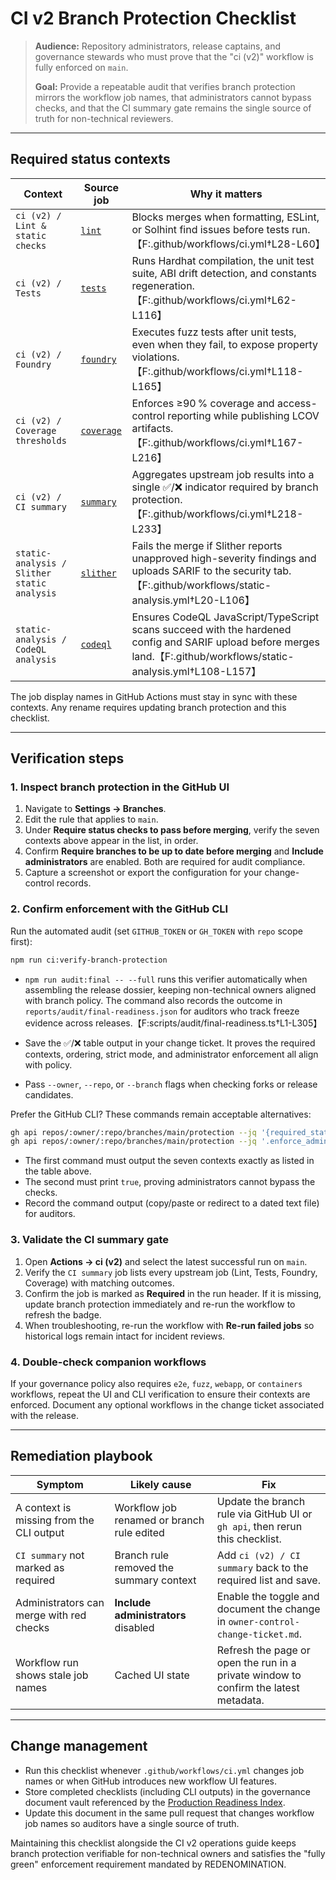 # CI v2 Branch Protection Checklist

> **Audience:** Repository administrators, release captains, and governance stewards who must prove that the "ci (v2)" workflow is fully enforced on `main`.
>
> **Goal:** Provide a repeatable audit that verifies branch protection mirrors the workflow job names, that administrators cannot bypass checks, and that the CI summary gate remains the single source of truth for non-technical reviewers.

---

## Required status contexts

| Context | Source job | Why it matters |
| --- | --- | --- |
| `ci (v2) / Lint & static checks` | [`lint`](../.github/workflows/ci.yml) | Blocks merges when formatting, ESLint, or Solhint find issues before tests run.【F:.github/workflows/ci.yml†L28-L60】 |
| `ci (v2) / Tests` | [`tests`](../.github/workflows/ci.yml) | Runs Hardhat compilation, the unit test suite, ABI drift detection, and constants regeneration.【F:.github/workflows/ci.yml†L62-L116】 |
| `ci (v2) / Foundry` | [`foundry`](../.github/workflows/ci.yml) | Executes fuzz tests after unit tests, even when they fail, to expose property violations.【F:.github/workflows/ci.yml†L118-L165】 |
| `ci (v2) / Coverage thresholds` | [`coverage`](../.github/workflows/ci.yml) | Enforces ≥90 % coverage and access-control reporting while publishing LCOV artifacts.【F:.github/workflows/ci.yml†L167-L216】 |
| `ci (v2) / CI summary` | [`summary`](../.github/workflows/ci.yml) | Aggregates upstream job results into a single ✅/❌ indicator required by branch protection.【F:.github/workflows/ci.yml†L218-L233】 |
| `static-analysis / Slither static analysis` | [`slither`](../.github/workflows/static-analysis.yml) | Fails the merge if Slither reports unapproved high-severity findings and uploads SARIF to the security tab.【F:.github/workflows/static-analysis.yml†L20-L106】 |
| `static-analysis / CodeQL analysis` | [`codeql`](../.github/workflows/static-analysis.yml) | Ensures CodeQL JavaScript/TypeScript scans succeed with the hardened config and SARIF upload before merges land.【F:.github/workflows/static-analysis.yml†L108-L157】 |

The job display names in GitHub Actions must stay in sync with these contexts. Any rename requires updating branch protection and this checklist.

---

## Verification steps

### 1. Inspect branch protection in the GitHub UI

1. Navigate to **Settings → Branches**.
2. Edit the rule that applies to `main`.
3. Under **Require status checks to pass before merging**, verify the seven contexts above appear in the list, in order.
4. Confirm **Require branches to be up to date before merging** and **Include administrators** are enabled. Both are required for audit compliance.
5. Capture a screenshot or export the configuration for your change-control records.

### 2. Confirm enforcement with the GitHub CLI

Run the automated audit (set `GITHUB_TOKEN` or `GH_TOKEN` with `repo` scope first):

```bash
npm run ci:verify-branch-protection
```

- `npm run audit:final -- --full` runs this verifier automatically when assembling the release dossier, keeping non-technical owners aligned with branch policy. The command also records the outcome in `reports/audit/final-readiness.json` for auditors who track freeze evidence across releases.【F:scripts/audit/final-readiness.ts†L1-L305】

- Save the ✅/❌ table output in your change ticket. It proves the required contexts, ordering, strict mode, and administrator enforcement all align with policy.
- Pass `--owner`, `--repo`, or `--branch` flags when checking forks or release candidates.

Prefer the GitHub CLI? These commands remain acceptable alternatives:

```bash
gh api repos/:owner/:repo/branches/main/protection --jq '{required_status_checks: .required_status_checks.contexts}'
gh api repos/:owner/:repo/branches/main/protection --jq '.enforce_admins.enabled'
```

- The first command must output the seven contexts exactly as listed in the table above.
- The second must print `true`, proving administrators cannot bypass the checks.
- Record the command output (copy/paste or redirect to a dated text file) for auditors.

### 3. Validate the CI summary gate

1. Open **Actions → ci (v2)** and select the latest successful run on `main`.
2. Verify the `CI summary` job lists every upstream job (Lint, Tests, Foundry, Coverage) with matching outcomes.
3. Confirm the job is marked as **Required** in the run header. If it is missing, update branch protection immediately and re-run the workflow to refresh the badge.
4. When troubleshooting, re-run the workflow with **Re-run failed jobs** so historical logs remain intact for incident reviews.

### 4. Double-check companion workflows

If your governance policy also requires `e2e`, `fuzz`, `webapp`, or `containers` workflows, repeat the UI and CLI verification to ensure their contexts are enforced. Document any optional workflows in the change ticket associated with the release.

---

## Remediation playbook

| Symptom | Likely cause | Fix |
| --- | --- | --- |
| A context is missing from the CLI output | Workflow job renamed or branch rule edited | Update the branch rule via GitHub UI or `gh api`, then rerun this checklist. |
| `CI summary` not marked as required | Branch rule removed the summary context | Add `ci (v2) / CI summary` back to the required list and save. |
| Administrators can merge with red checks | **Include administrators** disabled | Enable the toggle and document the change in `owner-control-change-ticket.md`. |
| Workflow run shows stale job names | Cached UI state | Refresh the page or open the run in a private window to confirm the latest metadata. |

---

## Change management

- Run this checklist whenever `.github/workflows/ci.yml` changes job names or when GitHub introduces new workflow UI features.
- Store completed checklists (including CLI outputs) in the governance document vault referenced by the [Production Readiness Index](production/deployment-readiness-index.md).
- Update this document in the same pull request that changes workflow job names so auditors have a single source of truth.

Maintaining this checklist alongside the CI v2 operations guide keeps branch protection verifiable for non-technical owners and satisfies the "fully green" enforcement requirement mandated by REDENOMINATION.
